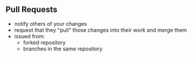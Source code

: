 
## Pull Requests

* notify others of your changes
* request that they "pull" those changes into their work and merge them
* issued from:
  * forked repository
  * branches in the same repository

